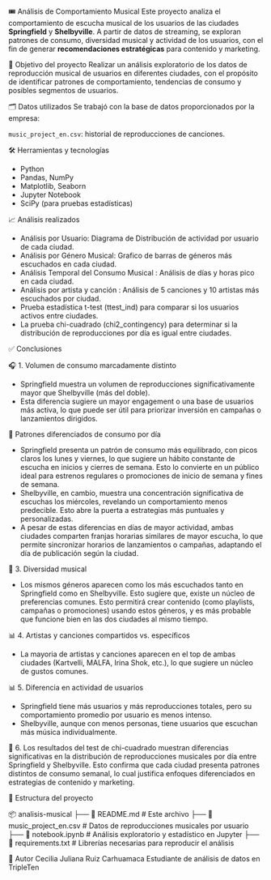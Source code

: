🎟️ Análisis de Comportamiento Musical
Este proyecto analiza el comportamiento de escucha musical de los usuarios de las ciudades **Springfield** y **Shelbyville**. A partir de datos de streaming, se exploran patrones de consumo, diversidad musical y actividad de los usuarios, con el fin de generar **recomendaciones estratégicas** para contenido y marketing.

📌 Objetivo del proyecto
Realizar un análisis exploratorio de los datos de reproducción musical de usuarios en diferentes ciudades, con el propósito de identificar patrones de comportamiento, tendencias de consumo y posibles segmentos de usuarios. 

🗂️ Datos utilizados
Se trabajó con la base de datos proporcionados por la empresa:

`music_project_en.csv`: historial de reproducciones de canciones.

🛠️ Herramientas y tecnologías
- Python  
- Pandas, NumPy  
- Matplotlib, Seaborn  
- Jupyter Notebook  
- SciPy (para pruebas estadísticas)

📈 Análisis realizados

- Análisis por Usuario: Diagrama de Distribución de actividad por usuario de cada ciudad.
- Análisis por Género Musical: Grafico de barras de géneros más escuchados en cada ciudad.
- Análisis Temporal del Consumo Musical : Análisis de días y horas pico en cada ciudad.
- Análisis por artista y canción : Análisis de 5 canciones y 10 artistas más escuchados por ciudad.
- Prueba estadística t-test (ttest_ind) para comparar si los usuarios activos entre ciudades.
- La prueba chi-cuadrado (chi2_contingency) para determinar si la distribución de reproducciones por día es igual entre ciudades.


✅ Conclusiones

🎧 1. Volumen de consumo marcadamente distinto
- Springfield muestra un volumen de reproducciones significativamente mayor que Shelbyville (más del doble).
- Esta diferencia sugiere un mayor engagement o una base de usuarios más activa, lo que puede ser útil para priorizar inversión en campañas o lanzamientos dirigidos.

📅 Patrones diferenciados de consumo por día
- Springfield presenta un patrón de consumo más equilibrado, con picos claros los lunes y viernes, lo que sugiere un hábito constante de escucha en inicios y cierres de semana. Esto lo convierte en un público ideal para estrenos regulares o promociones de inicio de semana y fines de semana.
- Shelbyville, en cambio, muestra una concentración significativa de escuchas los miércoles, revelando un comportamiento menos predecible. Esto abre la puerta a estrategias más puntuales y personalizadas.
- A pesar de estas diferencias en días de mayor actividad, ambas ciudades comparten franjas horarias similares de mayor escucha, lo que permite sincronizar horarios de lanzamientos o campañas, adaptando el día de publicación según la ciudad.

🎼 3. Diversidad musical
- Los mismos géneros aparecen como los más escuchados tanto en Springfield como en Shelbyville. Esto sugiere que, existe un núcleo de preferencias comunes. Esto permitirá crear contenido (como playlists, campañas o promociones) usando estos géneros, y es más probable que funcione bien en las dos ciudades al mismo tiempo.

📊 4. Artistas y canciones compartidos vs. específicos
- La mayoria de artistas y canciones aparecen en el top de ambas ciudades (Kartvelli, MALFA, Irina Shok, etc.), lo que sugiere un núcleo de gustos comunes.

📊 5. Diferencia en actividad de usuarios
- Springfield tiene más usuarios y más reproducciones totales, pero su comportamiento promedio por usuario es menos intenso.
- Shelbyville, aunque con menos personas, tiene usuarios que escuchan más música individualmente.

🧠 6. Los resultados del test de chi-cuadrado muestran diferencias significativas en la distribución de reproducciones musicales por día entre Springfield y Shelbyville. Esto confirma que cada ciudad presenta patrones distintos de consumo semanal, lo cual justifica enfoques diferenciados en estrategias de contenido y marketing. 

📁 Estructura del proyecto

📦 analisis-musical
├── 📄 README.md                     # Este archivo
├── 📄 music_project_en.csv          # Datos de reproducciones musicales por usuario
├── 📄 notebook.ipynb                # Análisis exploratorio y estadístico en Jupyter
├── 📄 requirements.txt              # Librerías necesarias para reproducir el análisis

👤 Autor
Cecilia Juliana Ruiz Carhuamaca
Estudiante de análisis de datos en TripleTen